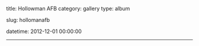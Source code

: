 title: Hollowman AFB
category: gallery
type: album

slug: hollomanafb

datetime: 2012-12-01 00:00:00

---

